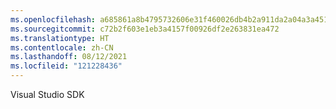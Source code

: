 ```yaml
---
ms.openlocfilehash: a685861a8b4795732606e31f460026db4b2a911da2a04a3a451e10dc9477db27
ms.sourcegitcommit: c72b2f603e1eb3a4157f00926df2e263831ea472
ms.translationtype: HT
ms.contentlocale: zh-CN
ms.lasthandoff: 08/12/2021
ms.locfileid: "121228436"
---
```

 Visual Studio SDK 